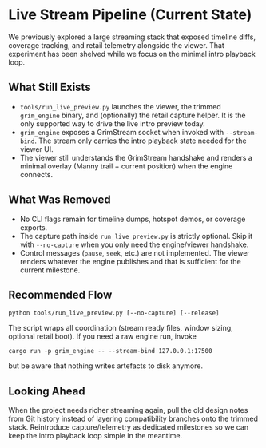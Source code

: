 # Live Stream Pipeline (Current State)

We previously explored a large streaming stack that exposed timeline diffs,
coverage tracking, and retail telemetry alongside the viewer. That experiment
has been shelved while we focus on the minimal intro playback loop.

## What Still Exists
- `tools/run_live_preview.py` launches the viewer, the trimmed `grim_engine`
  binary, and (optionally) the retail capture helper. It is the only supported
  way to drive the live intro preview today.
- `grim_engine` exposes a GrimStream socket when invoked with `--stream-bind`.
  The stream only carries the intro playback state needed for the viewer UI.
- The viewer still understands the GrimStream handshake and renders a minimal
  overlay (Manny trail + current position) when the engine connects.

## What Was Removed
- No CLI flags remain for timeline dumps, hotspot demos, or coverage exports.
- The capture path inside `run_live_preview.py` is strictly optional. Skip it
  with `--no-capture` when you only need the engine/viewer handshake.
- Control messages (`pause`, `seek`, etc.) are not implemented. The viewer
  renders whatever the engine publishes and that is sufficient for the current
  milestone.

## Recommended Flow

```
python tools/run_live_preview.py [--no-capture] [--release]
```

The script wraps all coordination (stream ready files, window sizing, optional
retail boot). If you need a raw engine run, invoke

```
cargo run -p grim_engine -- --stream-bind 127.0.0.1:17500
```

but be aware that nothing writes artefacts to disk anymore.

## Looking Ahead

When the project needs richer streaming again, pull the old design notes from
Git history instead of layering compatibility branches onto the trimmed stack.
Reintroduce capture/telemetry as dedicated milestones so we can keep the intro
playback loop simple in the meantime.
